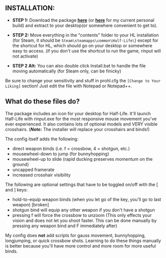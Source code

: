 ## INSTALLATION:

- **STEP 1:** Download the package **[here](https://github.com/Silquetoast/ProHL/releases/latest)** (or **[here](https://github.com/Silquetoast/ProHL/archive/master.zip)** for my current personal build) and extract to your desktop(or somewhere convenient to get to).

- **STEP 2:** Move everything in the "contents" folder to your HL installation (for Steam, it should be `Steam\steamapps\common\Half-Life\`) except for the shortcut for HL, which should go on your desktop or somewhere easy to access. (if you don't use the shortcut to run the game, rinput will not activate)

- **STEP 2 Alt:** You can also double click Install.bat to handle the file moving automatically (for Steam only, can be finicky)

Be sure to change your sensitivity and stuff in prohl.cfg the `[Change to Your Liking]` section! Just edit the file with Notepad or Notepad++.


## What do these files do?

The package includes an icon for your desktop for Half-Life. It'll launch Half-Life with rinput.exe for the most responsive mouse movement you've ever experienced. It also contains lots of optional models and VERY visible crosshairs. (***Note:*** The installer will replace your crosshairs and binds!)

The config itself adds the following:
 - direct weapon binds (i.e. f = crossbow, 4 = shotgun, etc.)
 - mousewheel-down to jump (for bunnyhopping)
 - mousewheel-up to slide (rapid ducking preserves momentum on the ground)
 - uncapped framerate
 - increased crosshair visibility
 
The following are optional settings that have to be toggled on/off with the [ and ] keys:
 - hold-to-equip weapon binds (when you let go of the key, you'll go to last weapon) [broken]
 - shotgun bind will equip any other weapon if you don't have a shotgun
 - pressing f will force the crossbow to unzoom (This only effects your vision and does not let you shoot faster. This can be done manually by pressing any weapon bind and F immediately after)

My config does **not** add scripts for gauss movement, bunnyhopping, longjumping, or quick crossbow shots. Learning to do these things manually is better because you'll have more control and more room for more useful binds.
